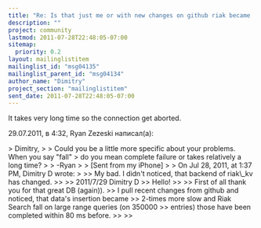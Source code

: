 ```yaml
---
title: "Re: Is that just me or with new changes on github riak became	unusable?"
description: ""
project: community
lastmod: 2011-07-28T22:48:05-07:00
sitemap:
  priority: 0.2
layout: mailinglistitem
mailinglist_id: "msg04135"
mailinglist_parent_id: "msg04134"
author_name: "Dimitry"
project_section: "mailinglistitem"
sent_date: 2011-07-28T22:48:05-07:00
---
```



It takes very long time so the connection get aborted.

29.07.2011, в 4:32, Ryan Zezeski  написал(а):

&gt; Dimitry,
&gt; 
&gt; Could you be a little more specific about your problems. When you say "fall" 
&gt; do you mean complete failure or takes relatively a long time?
&gt; 
&gt; -Ryan
&gt; 
&gt; [Sent from my iPhone]
&gt; 
&gt; On Jul 28, 2011, at 1:37 PM, Dimitry D  wrote:
&gt; 
&gt;&gt; My bad. I didn't noticed, that backend of riak\\_kv has changed.
&gt;&gt; 
&gt;&gt; 2011/7/29 Dimitry D 
&gt;&gt; Hello!
&gt;&gt; 
&gt;&gt; First of all thank you for that great DB (again)).
&gt;&gt; I pull recent changes from github and noticed, that data's insertion became 
&gt;&gt; 2-times more slow and Riak Search fall on large range queries (on 350000 
&gt;&gt; entries) those have been completed within 80 ms before.
&gt;&gt; 
&gt;&gt; 
